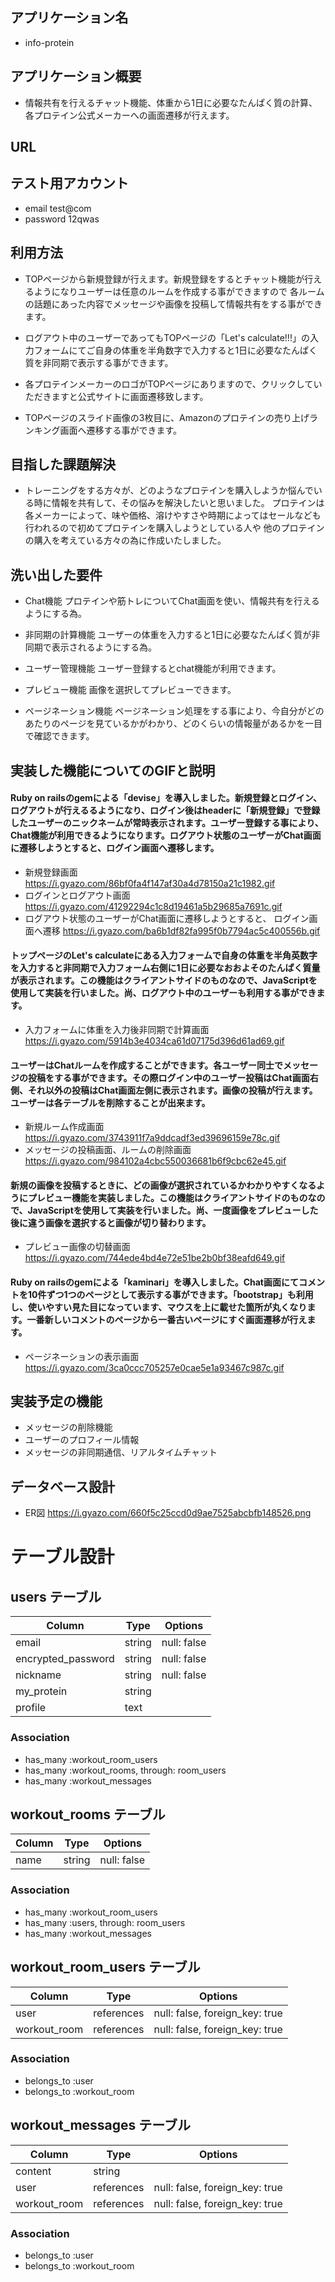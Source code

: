 ## アプリケーション名
- info-protein
 
## アプリケーション概要
- 情報共有を行えるチャット機能、体重から1日に必要なたんぱく質の計算、各プロテイン公式メーカーへの画面遷移が行えます。

## URL

## テスト用アカウント
- email 
   test@com
- password 
   12qwas

## 利用方法	
- TOPページから新規登録が行えます。新規登録をするとチャット機能が行えるようになりユーザーは任意のルームを作成する事ができますので
各ルームの話題にあった内容でメッセージや画像を投稿して情報共有をする事ができます。

- ログアウト中のユーザーであってもTOPページの「Let's calculate!!!」の入力フォームにてご自身の体重を半角数字で入力すると1日に必要なたんぱく質を非同期で表示する事ができます。

- 各プロテインメーカーのロゴがTOPページにありますので、クリックしていただきますと公式サイトに画面遷移致します。

- TOPページのスライド画像の3枚目に、Amazonのプロテインの売り上げランキング画面へ遷移する事ができます。

## 目指した課題解決
- トレーニングをする方々が、どのようなプロテインを購入しようか悩んでいる時に情報を共有して、その悩みを解決したいと思いました。
プロテインは各メーカーによって、味や価格、溶けやすさや時期によってはセールなども行われるので初めてプロテインを購入しようとしている人や
他のプロテインの購入を考えている方々の為に作成いたしました。

## 洗い出した要件
- Chat機能
プロテインや筋トレについてChat画面を使い、情報共有を行えるようにする為。

- 非同期の計算機能
ユーザーの体重を入力すると1日に必要なたんぱく質が非同期で表示されるようにする為。

- ユーザー管理機能
ユーザー登録するとchat機能が利用できます。

- プレビュー機能
画像を選択してプレビューできます。

- ページネーション機能
ページネーション処理をする事により、今自分がどのあたりのページを見ているかがわかり、どのくらいの情報量があるかを一目で確認できます。

## 実装した機能についてのGIFと説明
#### Ruby on railsのgemによる「devise」を導入しました。新規登録とログイン、ログアウトが行えるるようになり、ログイン後はheaderに「新規登録」で登録したユーザーのニックネームが常時表示されます。ユーザー登録する事により、Chat機能が利用できるようになります。ログアウト状態のユーザーがChat画面に遷移しようとすると、ログイン画面へ遷移します。
- 新規登録画面 https://i.gyazo.com/86bf0fa4f147af30a4d78150a21c1982.gif
- ログインとログアウト画面 https://i.gyazo.com/41292294c1c8d19461a5b29685a7691c.gif
- ログアウト状態のユーザーがChat画面に遷移しようとすると、
  ログイン画面へ遷移 https://i.gyazo.com/ba6b1df82fa995f0b7794ac5c400556b.gif

#### トップページのLet's calculateにある入力フォームで自身の体重を半角英数字を入力すると非同期で入力フォーム右側に1日に必要なおおよそのたんぱく質量が表示されます。この機能はクライアントサイドのものなので、JavaScriptを使用して実装を行いました。尚、ログアウト中のユーザーも利用する事ができます。
- 入力フォームに体重を入力後非同期で計算画面 https://i.gyazo.com/5914b3e4034ca61d07175d396d61ad69.gif

#### ユーザーはChatルームを作成することができます。各ユーザー同士でメッセージの投稿をする事ができます。その際ログイン中のユーザー投稿はChat画面右側、それ以外の投稿はChat画面左側に表示されます。画像の投稿が行えます。ユーザーは各テーブルを削除することが出来ます。
- 新規ルーム作成画面 https://i.gyazo.com/3743911f7a9ddcadf3ed39696159e78c.gif
- メッセージの投稿画面、ルームの削除画面 https://i.gyazo.com/984102a4cbc550036681b6f9cbc62e45.gif

#### 新規の画像を投稿するときに、どの画像が選択されているかわかりやすくなるようにプレビュー機能を実装しました。この機能はクライアントサイドのものなので、JavaScriptを使用して実装を行いました。尚、一度画像をプレビューした後に違う画像を選択すると画像が切り替わります。
- プレビュー画像の切替画面 https://i.gyazo.com/744ede4bd4e72e51be2b0bf38eafd649.gif

#### Ruby on railsのgemによる「kaminari」を導入しました。Chat画面にてコメントを10件ずつ1つのページとして表示する事ができます。「bootstrap」も利用し、使いやすい見た目になっています、マウスを上に載せた箇所が丸くなります。一番新しいコメントのページから一番古いページにすぐ画面遷移が行えます。
- ページネーションの表示画面 https://i.gyazo.com/3ca0ccc705257e0cae5e1a93467c987c.gif

## 実装予定の機能
- メッセージの削除機能
- ユーザーのプロフィール情報
- メッセージの非同期通信、リアルタイムチャット

## データベース設計
- ER図
https://i.gyazo.com/660f5c25ccd0d9ae7525abcbfb148526.png


# テーブル設計

## users テーブル

| Column               | Type   | Options     |
| ---------------------| ------ | ----------- |
| email                | string | null: false |
| encrypted_password   | string | null: false |
| nickname             | string | null: false |
| my_protein           | string |             |
| profile              | text   |             |

### Association

- has_many :workout_room_users
- has_many :workout_rooms, through: room_users
- has_many :workout_messages


## workout_rooms テーブル

| Column   | Type       | Options           |
| -------- | ---------- | ----------------- |
| name     | string     | null: false       |

### Association

- has_many :workout_room_users
- has_many :users, through: room_users
- has_many :workout_messages

## workout_room_users テーブル

| Column       | Type       | Options                        |
| ------------ | ---------- | ------------------------------ |
| user         | references | null: false, foreign_key: true |
| workout_room | references | null: false, foreign_key: true |

### Association

- belongs_to :user
- belongs_to :workout_room

## workout_messages テーブル

| Column           | Type       | Options                        |
| ---------------- | ---------- | ------------------------------ |
| content          | string     |                                |
| user             | references | null: false, foreign_key: true |
| workout_room     | references | null: false, foreign_key: true |

### Association

- belongs_to :user
- belongs_to :workout_room